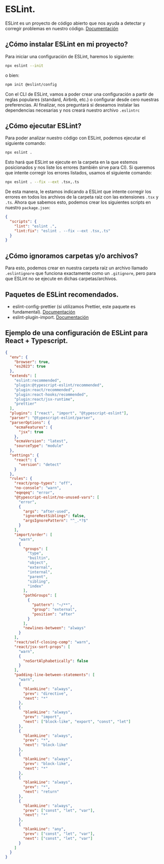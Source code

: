 # ESLint.

ESLint es un proyecto de código abierto que nos ayuda a detectar y corregir problemas en nuestro código. [Documentación](https://eslint.org/docs/latest/use/getting-started)

## ¿Cómo instalar ESLint en mi proyecto?

Para iniciar una configuración de ESLint, haremos lo siguiente:

```bash
npx eslint --init
```

o bien:

```bash
npm init @eslint/config
```

Con el CLI de ESLint, vamos a poder crear una configuración a partir de reglas populares (standard, Airbnb, etc.) o configurar desde cero nuestras preferencias. Al finalizar, nos preguntará si deseamos instalar las dependencias necesarias y nos creará nuestro archivo `.eslintrc`

## ¿Cómo ejecutar ESLint?

Para poder analizar nuestro código con ESLint, podemos ejecutar el siguiente comando:

```bash
npx eslint .
```

Esto hará que ESLint se ejecute en la carpeta en la que estemos posicionados y nos liste los errores (también sirve para CI). Si queremos que intente corregir los errores listados, usamos el siguiente comando:

```bash
npx eslint . --fix --ext .tsx,.ts
```

De esta manera, le estamos indicando a ESLint que intente corregir los errores en todos los archivos de la carpeta raíz con las extensiones `.tsx` y `.ts`. Ahora que sabemos esto, podemos crear los siguientes scripts en nuestro `package.json`:

```json
{
  "scripts": {
    "lint": "eslint .",
    "lint:fix": "eslint . --fix --ext .tsx,.ts"
  }
}
```

## ¿Cómo ignoramos carpetas y/o archivos?

Para esto, podemos crear en nuestra carpeta raíz un archivo llamado `.eslintignore` que funciona exactamente como un `.gitignore`, pero para que ESLint no se ejecute en dichas carpetas/archivos.

## Paquetes de ESLint recomendados.

- eslint-config-prettier (si utilizamos Prettier, este paquete es fundamental). [Documentación](https://github.com/prettier/eslint-config-prettier)
- eslint-plugin-import. [Documentación](https://github.com/import-js/eslint-plugin-import)

## Ejemplo de una configuración de ESLint para React + Typescript.

```json
{
  "env": {
    "browser": true,
    "es2023": true
  },
  "extends": [
    "eslint:recommended",
    "plugin:@typescript-eslint/recommended",
    "plugin:react/recommended",
    "plugin:react-hooks/recommended",
    "plugin:react/jsx-runtime",
    "prettier"
  ],
  "plugins": ["react", "import", "@typescript-eslint"],
  "parser": "@typescript-eslint/parser",
  "parserOptions": {
    "ecmaFeatures": {
      "jsx": true
    },
    "ecmaVersion": "latest",
    "sourceType": "module"
  },
  "settings": {
    "react": {
      "version": "detect"
    }
  },
  "rules": {
    "react/prop-types": "off",
    "no-console": "warn",
    "eqeqeq": "error",
    "@typescript-eslint/no-unused-vars": [
      "error",
      {
        "args": "after-used",
        "ignoreRestSiblings": false,
        "argsIgnorePattern": "^_.*?$"
      }
    ],
    "import/order": [
      "warn",
      {
        "groups": [
          "type",
          "builtin",
          "object",
          "external",
          "internal",
          "parent",
          "sibling",
          "index"
        ],
        "pathGroups": [
          {
            "pattern": "~/**",
            "group": "external",
            "position": "after"
          }
        ],
        "newlines-between": "always"
      }
    ],
    "react/self-closing-comp": "warn",
    "react/jsx-sort-props": [
      "warn",
      {
        "noSortAlphabetically": false
      }
    ],
    "padding-line-between-statements": [
      "warn",
      {
        "blankLine": "always",
        "prev": "directive",
        "next": "*"
      },
      {
        "blankLine": "always",
        "prev": "import",
        "next": ["block-like", "export", "const", "let"]
      },
      {
        "blankLine": "always",
        "prev": "*",
        "next": "block-like"
      },
      {
        "blankLine": "always",
        "prev": "block-like",
        "next": "*"
      },
      {
        "blankLine": "always",
        "prev": "*",
        "next": "return"
      },
      {
        "blankLine": "always",
        "prev": ["const", "let", "var"],
        "next": "*"
      },
      {
        "blankLine": "any",
        "prev": ["const", "let", "var"],
        "next": ["const", "let", "var"]
      }
    ]
  }
}
```
